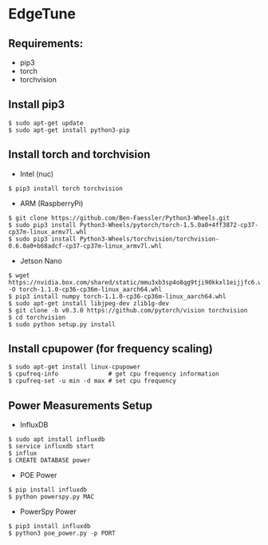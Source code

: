 # EdgeTune

## Requirements:

- pip3
- torch
- torchvision

## Install pip3
```Shell
$ sudo apt-get update
$ sudo apt-get install python3-pip
```

## Install torch and torchvision 

- Intel (nuc)
```Shell
$ pip3 install torch torchvision 
```

- ARM (RaspberryPi)
```Shell
$ git clone https://github.com/Ben-Faessler/Python3-Wheels.git
$ sudo pip3 install Python3-Wheels/pytorch/torch-1.5.0a0+4ff3872-cp37-cp37m-linux_armv7l.whl
$ sudo pip3 install Python3-Wheels/torchvision/torchvision-0.6.0a0+b68adcf-cp37-cp37m-linux_armv7l.whl
```

- Jetson Nano
```Shell
$ wget https://nvidia.box.com/shared/static/mmu3xb3sp4o8qg9tji90kkxl1eijjfc6.whl -O torch-1.1.0-cp36-cp36m-linux_aarch64.whl
$ pip3 install numpy torch-1.1.0-cp36-cp36m-linux_aarch64.whl
$ sudo apt-get install libjpeg-dev zlib1g-dev
$ git clone -b v0.3.0 https://github.com/pytorch/vision torchvision
$ cd torchvision
$ sudo python setup.py install
```

## Install cpupower (for frequency scaling)
```Shell
$ sudo apt-get install linux-cpupower
$ cpufreq-info              # get cpu frequency information
$ cpufreq-set -u min -d max # set cpu frequency
```

## Power Measurements Setup

- InfluxDB

```Shell
$ sudo apt install influxdb
$ service influxdb start
$ influx
$ CREATE DATABASE power
```

- POE Power
```Shell
$ pip install influxdb
$ python powerspy.py MAC
```

- PowerSpy Power
```Shell
$ pip3 install influxdb
$ python3 poe_power.py -p PORT
```
